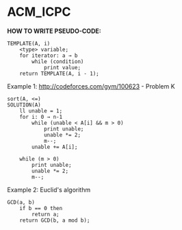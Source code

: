 # ACM_ICPC

**HOW TO WRITE PSEUDO-CODE:**

```
TEMPLATE(A, i)
	<type> variable;
	for iterator: a → b
		while (condition)
			print value;
	return TEMPLATE(A, i - 1);
```

Example 1: 
http://codeforces.com/gym/100623 - Problem K
```
sort(A, <=)
SOLUTION(A)
    ll unable = 1;
    for i: 0 → n-1
        while (unable < A[i] && m > 0)
            print unable;
            unable *= 2;
            m--;
        unable += A[i];

    while (m > 0)
        print unable;
        unable *= 2;
        m--;
```

Example 2: 
Euclid's algorithm
```
GCD(a, b)
	if b == 0 then
		return a;
	return GCD(b, a mod b);
```
